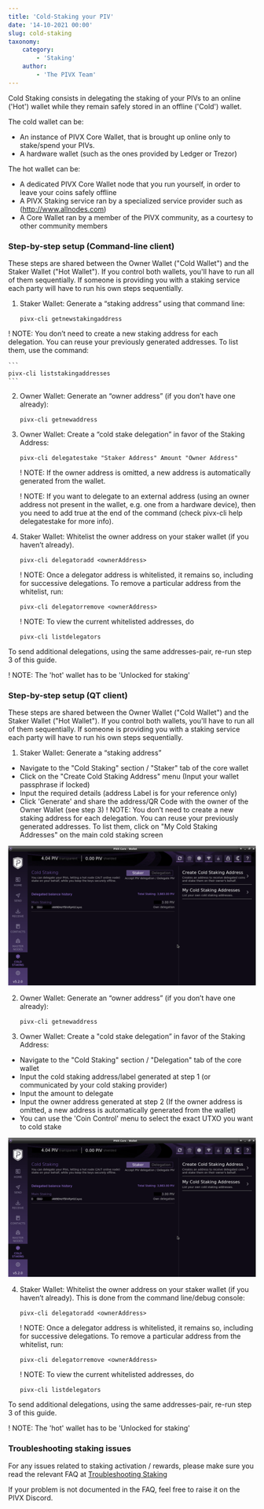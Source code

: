 ```yaml
---
title: 'Cold-Staking your PIV'
date: '14-10-2021 00:00'
slug: cold-staking
taxonomy:
    category:
        - 'Staking'
    author:
        - 'The PIVX Team'
---
```


Cold Staking consists in delegating the staking of your PIVs to an online ('Hot') wallet while they remain safely stored in an offline ('Cold') wallet.

The cold wallet can be:
* An instance of PIVX Core Wallet, that is brought up online only to stake/spend your PIVs.
* A hardware wallet (such as the ones provided by Ledger or Trezor)

The hot wallet can be:
* A dedicated PIVX Core Wallet node that you run yourself, in order to leave your coins safely offline
* A PIVX Staking service ran by a specialized service provider such as (http://www.allnodes.com)
* A Core Wallet ran by a member of the PIVX community, as a courtesy to other community members

### Step-by-step setup (Command-line client)

These steps are shared between the Owner Wallet ("Cold Wallet") and the Staker Wallet ("Hot Wallet"). If you control both wallets, you'll have to run all of them sequentially. If someone is providing you with a staking service each party will have to run his own steps sequentially.

1. Staker Wallet: Generate a “staking address” using that command line:
	```
	pivx-cli getnewstakingaddress
	```
! NOTE: You don’t need to create a new staking address for each delegation. You can reuse your previously generated addresses. To list them, use the command:

	```
	pivx-cli liststakingaddresses
	```
	
2. Owner Wallet: Generate an “owner address” (if you don’t have one already):
	```
	pivx-cli getnewaddress
	```
	
3. Owner Wallet: Create a “cold stake delegation” in favor of the Staking Address:
	```
	pivx-cli delegatestake "Staker Address" Amount "Owner Address"
	```
	
	! NOTE: If the owner address is omitted, a new address is automatically generated from the wallet.
	
	! NOTE: If you want to delegate to an external address (using an owner address not present in the wallet, e.g. one from a hardware device), then you need to add true at the end of the command (check pivx-cli help delegatestake for more info).
	
	
	
4. Staker Wallet: Whitelist the owner address on your staker wallet (if you haven’t already).
	```
	pivx-cli delegatoradd <ownerAddress>
	```

	! NOTE: Once a delegator address is whitelisted, it remains so, including for successive delegations. To remove a particular address from the whitelist, run:
	```
	pivx-cli delegatorremove <ownerAddress>
	```

	! NOTE: To view the current whitelisted addresses, do
	```
	pivx-cli listdelegators
	```

To send additional delegations, using the same addresses-pair, re-run step 3 of this guide.

! NOTE: The 'hot' wallet has to be 'Unlocked for staking'

### Step-by-step setup (QT client)

These steps are shared between the Owner Wallet ("Cold Wallet") and the Staker Wallet ("Hot Wallet"). If you control both wallets, you'll have to run all of them sequentially. If someone is providing you with a staking service each party will have to run his own steps sequentially.

1. Staker Wallet: Generate a “staking address”
  * Navigate to the "Cold Staking" section / "Staker" tab of the core wallet
  * Click on the "Create Cold Staking Address" menu (Input your wallet passphrase if locked)
  * Input the required details (address Label is for your reference only)
  * Click 'Generate' and share the address/QR Code with the owner of the Owner Wallet (see step 3)
! NOTE: You don’t need to create a new staking address for each delegation. You can reuse your previously generated addresses. To list them, click on "My Cold Staking Addresses" on the main cold staking screen

![Manage Staking Addresses.png](1.manage_staking_addresses.png?classes=center&resize=450)

2. Owner Wallet: Generate an “owner address” (if you don’t have one already):
	```
	pivx-cli getnewaddress
	```
	
3. Owner Wallet: Create a "cold stake delegation” in favor of the Staking Address:
  * Navigate to the "Cold Staking" section / "Delegation" tab of the core wallet
  * Input the cold staking address/label generated at step 1 (or communicated by your cold staking provider)
  * Input the amount to delegate
  * Input the owner address generated at step 2 (If the owner address is omitted, a new address is automatically generated from the wallet)
  * You can use the 'Coin Control' menu to select the exact UTXO you want to cold stake

![Manage Staking Addresses.png](1.manage_staking_addresses.png?classes=center&resize=450)
	
4. Staker Wallet: Whitelist the owner address on your staker wallet (if you haven’t already). This is done from the command line/debug console:
	```
	pivx-cli delegatoradd <ownerAddress>
	```

	! NOTE: Once a delegator address is whitelisted, it remains so, including for successive delegations. To remove a particular address from the whitelist, run:
	```
	pivx-cli delegatorremove <ownerAddress>
	```

	! NOTE: To view the current whitelisted addresses, do
	```
	pivx-cli listdelegators
	```

To send additional delegations, using the same addresses-pair, re-run step 3 of this guide.

! NOTE: The 'hot' wallet has to be 'Unlocked for staking'

### Troubleshooting staking issues
For any issues related to staking activation / rewards, please make sure you read the relevant FAQ at [Troubleshooting Staking](/staking/staking-faq)

If your problem is not documented in the FAQ, feel free to raise it on the PIVX Discord.